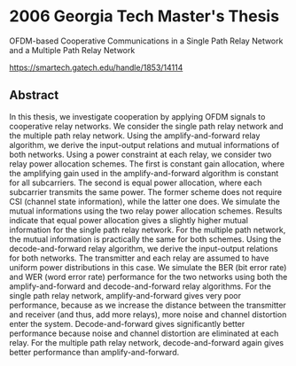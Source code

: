 # 2006 Georgia Tech Master's Thesis

OFDM-based Cooperative Communications in a Single Path Relay Network and a Multiple Path Relay Network

https://smartech.gatech.edu/handle/1853/14114

## Abstract

In this thesis, we investigate cooperation by applying OFDM signals to cooperative relay networks. We consider the single path relay network and the multiple path relay network. Using the amplify-and-forward relay algorithm, we derive the input-output relations and mutual informations of both networks. Using a power constraint at each relay, we consider two relay power allocation schemes. The first is constant gain allocation, where the amplifying gain used in the amplify-and-forward algorithm is constant for all subcarriers. The second is equal power allocation, where each subcarrier transmits the same power. The former scheme does not require CSI (channel state information), while the latter one does. We simulate the mutual informations using the two relay power allocation schemes. Results indicate that equal power allocation gives a slightly higher mutual information for the single path relay network. For the multiple path network, the mutual information is practically the same for both schemes. Using the decode-and-forward relay algorithm, we derive the input-output relations for both networks. The transmitter and each relay are assumed to have uniform power distributions in this case. We simulate the BER (bit error rate) and WER (word error rate) performance for the two networks using both the amplify-and-forward and decode-and-forward relay algorithms. For the single path relay network, amplify-and-forward gives very poor performance, because as we increase the distance between the transmitter and receiver (and thus, add more relays), more noise and channel distortion enter the system. Decode-and-forward gives significantly better performance because noise and channel distortion are eliminated at each relay. For the multiple path relay network, decode-and-forward again gives better performance than amplify-and-forward.